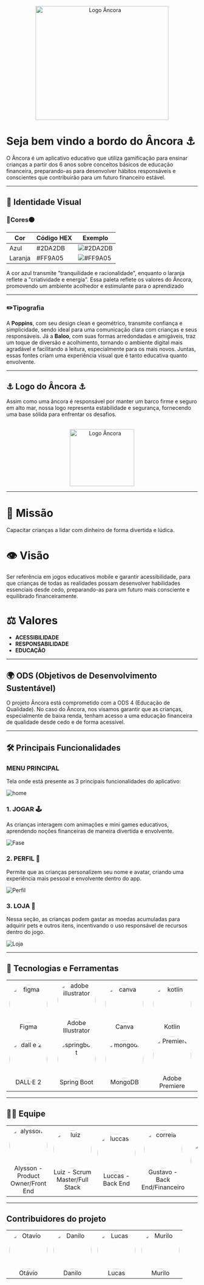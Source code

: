 <br />
<div align="center">
  <img src="https://github.com/user-attachments/assets/5e241c0c-e21a-476c-9178-c354dac6cd63" alt="Logo Âncora" width="350" height="300" />
</div>


# Seja bem vindo a bordo do **Âncora** ⚓

O Âncora é um aplicativo educativo que utiliza gamificação para ensinar crianças a partir dos 6 anos sobre conceitos básicos de educação financeira, preparando-as para desenvolver hábitos responsáveis e conscientes que contribuirão para um futuro financeiro estável.

---

## 🎨 **Identidade Visual**  

### 🔵**Cores**🟠  

| Cor             | Código HEX | Exemplo              |
|-----------------|------------|----------------------|
|    Azul  | #2DA2DB  | ![#2DA2DB](https://placehold.co/5x5/2DA2DB/2DA2DB) |
| Laranja         | #FF9A05  | ![#FF9A05](https://placehold.co/5x5/FF9A05/FF9A05) |

A cor azul transmite "tranquilidade e racionalidade", enquanto o laranja reflete a "criatividade e energia". Essa paleta reflete os valores do Âncora, promovendo um ambiente acolhedor e estimulante para o aprendizado

---

### ✏️**Tipografia**  
A **Poppins**, com seu design clean e geométrico, transmite confiança e simplicidade, sendo ideal para uma comunicação clara com crianças e seus responsáveis. Já a **Baloo**, com suas formas arredondadas e amigáveis, traz um toque de diversão e acolhimento, tornando o ambiente digital mais agradável e facilitando a leitura, especialmente para os mais novos. Juntas, essas fontes criam uma experiência visual que é tanto educativa quanto envolvente.

---

## ⚓ **Logo do Âncora** ⚓

Assim como uma âncora é responsável por manter um barco firme e seguro em alto mar, nossa logo representa estabilidade e segurança, fornecendo uma base sólida para enfrentar os desafios.

<br />
<div align="center">
  <img src="https://github.com/user-attachments/assets/5e241c0c-e21a-476c-9178-c354dac6cd63" alt="Logo Âncora" width="170" height="150" />
</div>

---

# 🎯 **Missão**  
Capacitar crianças a lidar com dinheiro de forma divertida e lúdica.

# 👁️ **Visão**  
Ser referência em jogos educativos mobile e garantir acessibilidade, para que crianças de todas as realidades possam desenvolver habilidades essenciais desde cedo, preparando-as para um futuro mais consciente e equilibrado financeiramente.

# ⚖️ **Valores**  
- **ACESSIBILIDADE**  
- **RESPONSABILIDADE**  
- **EDUCAÇÃO**  

---

## 🌍 **ODS (Objetivos de Desenvolvimento Sustentável)**  
O projeto Âncora está comprometido com a ODS 4 (Educação de Qualidade). No caso do Âncora, nos visamos garantir que as crianças, especialmente de baixa renda, tenham acesso a uma educação financeira de qualidade desde cedo e de forma acessível.

---

## 🛠️ **Principais Funcionalidades**

### **MENU PRINCIPAL**
Tela onde está presente as 3 principais funcionalidades do aplicativo:

![home](https://github.com/user-attachments/assets/a5b7b6a3-4c53-405e-b4a9-e65995d8b9a3)


### 1. **JOGAR** 🕹️
As crianças interagem com animações e mini games educativos, aprendendo noções financeiras de maneira divertida e envolvente.

![Fase](https://github.com/user-attachments/assets/ace93ac4-f6cc-4914-b3a5-3a1d1f6fe7ab)



### 2. **PERFIL** 👤
Permite que as crianças personalizem seu nome e avatar, criando uma experiência mais pessoal e envolvente dentro do app.

![Perfil](https://github.com/user-attachments/assets/92195a01-70be-4e97-aa95-dbef52661892)


### 3. **LOJA** 🏪
Nessa seção, as crianças podem gastar as moedas acumuladas para adquirir pets e outros itens, incentivando o uso responsável de recursos dentro do jogo.

![Loja](https://github.com/user-attachments/assets/60758076-fe5b-49db-a2a0-7ac7e7c3e2dd)


---
## 📱 **Tecnologias e Ferramentas**

<table align="center">
  <tr>
    <td align="center">
      <img src="https://github.com/user-attachments/assets/640a37f3-b739-4a65-a9dd-938f9f4ffe34" alt="figma" width="100" height="100" style="border-radius:50%;"><br>
      Figma
    </td>
    <td align="center">
      <img src="https://github.com/user-attachments/assets/940a92ef-e739-4191-a50f-e92975b70ddc" alt="adobe illustrator" width="100" height="100" style="border-radius:50%;"><br>
      Adobe Illustrator
    </td>
    <td align="center">
      <img src="https://github.com/user-attachments/assets/3b423558-e139-4e7e-81ea-24cec2e58ce3" alt="canva" width="100" height="100" style="border-radius:50%;"><br>
      Canva
    </td>
    <td align="center">
      <img src="https://github.com/user-attachments/assets/7700e671-5da7-4774-84a3-d8e9e151538e" alt="kotlin" width="100" height="100" style="border-radius:50%;"><br>
      Kotlin
    </td>
  </tr>
  <tr>
    <td align="center">
      <img src="https://github.com/user-attachments/assets/135ae4e7-adf3-494e-9890-a594a2935606" alt="dall e 2" width="100" height="100" style="border-radius:50%;"><br>
      DALL·E 2
    </td>
    <td align="center">
      <img src="https://github.com/user-attachments/assets/f85ceb1b-9eb6-45f5-a3a1-14a325779159" alt="springboot" width="100" height="100" style="border-radius:50%;"><br>
      Spring Boot
    </td>
    <td align="center">
      <img src="https://github.com/user-attachments/assets/0dbce1de-e4ea-402f-9011-db0cceadb937" alt="mongodb" width="100" height="100" style="border-radius:50%;"><br>
      MongoDB
    </td>
    <td align="center">
      <img src="https://github.com/user-attachments/assets/eb5e7213-8142-4622-9cd3-4aa98729c369" alt="Premiere" width="100" height="100" style="border-radius:50%;"><br>
      Adobe Premiere
    </td>
  </tr>
</table>

---
## 👨‍💻 **Equipe**  

<table align="center">
  <tr>
    <td align="center">
      <a href="https://www.linkedin.com/in/alysson-melo-6517732b0/" target="_blank">
        <img src="https://github.com/user-attachments/assets/c1a4fff4-2667-4360-a7e8-5e38cf124ec6" alt="alysson" style="width: 100px; height: 100px; border-radius: 50%; object-fit: cover;">
      </a>
      <br>
      Alysson - Product Owner/Front End
    </td>
    <td align="center">
      <a href="https://www.linkedin.com/in/luiz-felipe-i/" target="_blank">
        <img src="https://github.com/user-attachments/assets/48f8e9d9-080f-4a74-b1e8-532cf1f28935" alt="luiz" style="width: 100px; height: 100px; border-radius: 50%; object-fit: cover;">
      </a>
      <br>
      Luiz - Scrum Master/Full Stack
    </td>
    <td align="center">
      <a href="https://www.linkedin.com/in/luccas-gabriel-62909b248/" target="_blank">
        <img src="https://github.com/user-attachments/assets/62b7f180-e9df-4b54-ae13-2a46ce7034ad" alt="luccas" style="width: 100px; height: 100px; border-radius: 50%; object-fit: cover;">
      </a>
      <br>
      Luccas - Back End
    </td>
    <td align="center">
      <a href="https://www.linkedin.com/in/gustavo-correia-572g48s/" target="_blank">
        <img src="https://github.com/user-attachments/assets/2112d4cb-e3dc-485d-a8c8-257e863f8c9b"
 alt="correia" style="width: 100px; height: 100px; border-radius: 50%; object-fit: cover;">
      </a>
      <br>
      Gustavo - Back End/Financeiro
       <td align="center">
      <a href="https://www.linkedin.com/in/gustavo-correia-572g48s/" target="_blank">
        <img src="https://github.com/user-attachments/assets/93867ed2-9bba-4907-aed4-a2b5f4563e6f"
 alt="correia" style="width: 100px; height: 100px; border-radius: 50%; object-fit: cover;">
    </td>
  </tr>
</table>


---
## **Contribuidores do projeto**

<table align="center">
  <tr>
    <td align="center">
      <a href="https://www.linkedin.com/in/otaviogon%C3%A7alves/" target="_blank">
        <img src="https://github.com/user-attachments/assets/185ee504-a168-45e3-8af4-0f12bce15bab" alt="Otavio" style="width: 100px; height: 100px; border-radius: 50%; object-fit: cover;">
      </a>
      <br>
      Otávio
    </td>
    <td align="center">
      <a href="https://www.linkedin.com/in/danilo-alcantara-096094210/" target="_blank">
        <img src="https://github.com/user-attachments/assets/e36f897b-74e7-4d7d-99cb-f3b3bf7562c4" alt="Danilo" style="width: 100px; height: 100px; border-radius: 50%; object-fit: cover;">
      </a>
      <br>
      Danilo
    </td>
    <td align="center">
      <a href="https://www.linkedin.com/in/lucas-miranda7/" target="_blank">
        <img src="https://github.com/user-attachments/assets/727b474b-5db4-43b5-9c4b-f96591a6c522" alt="Lucas" style="width: 100px; height: 100px; border-radius: 50%; object-fit: cover;">
      </a>
      <br>
      Lucas
    </td>
    <td align="center">
      <a href="https://www.linkedin.com/in/murilo-coelho10" target="_blank">
        <img src="https://github.com/user-attachments/assets/6e1e3b53-f908-4431-b664-7dc923a1f6a9" alt="Murilo" style="width: 100px; height: 100px; border-radius: 50%; object-fit: cover;">
      </a>
      <br>
      Murilo
    </td>
  </tr>
</table>

